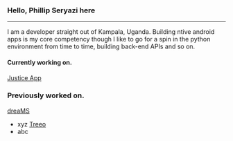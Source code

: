 ### Hello, Phillip Seryazi here
---
I am a developer straight out of Kampala, Uganda. Building ntive android apps is my core competency though I like to go for a spin in the python environment from time to time, building back-end APIs and so on.

#### Currently working on.
<a href="https://github.com/phillipseryazi/JusticeApp">Justice App</a>

### Previously worked on.
<a href="https://healios.io/dreams/">dreaMS</a>
- xyz
<a href="https://play.google.com/store/apps/details?id=org.treeo.treeo">Treeo</a>
- abc

